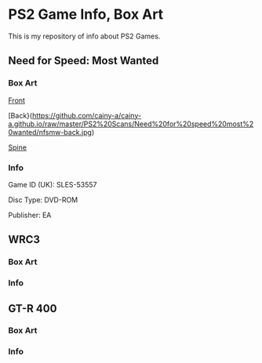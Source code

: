 # PS2 Game Info, Box Art
This is my repository of info about PS2 Games.

## Need for Speed: Most Wanted
### Box Art
[Front](https://github.com/cainy-a/cainy-a.github.io/raw/master/PS2%20Scans/Need%20for%20speed%20most%20wanted/nfsmw-front.jpg)

[Back}(https://github.com/cainy-a/cainy-a.github.io/raw/master/PS2%20Scans/Need%20for%20speed%20most%20wanted/nfsmw-back.jpg)

[Spine](https://github.com/cainy-a/cainy-a.github.io/raw/master/PS2%20Scans/Need%20for%20speed%20most%20wanted/nfsmw-spine.jpg)
### Info

Game ID (UK): SLES-53557

Disc Type: DVD-ROM

Publisher: EA

## WRC3
### Box Art

### Info

## GT-R 400
### Box Art

### Info
